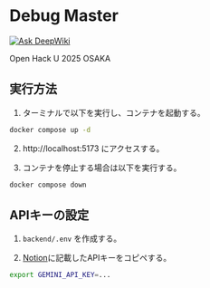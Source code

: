 # Debug Master

[![Ask DeepWiki](https://deepwiki.com/badge.svg)](https://deepwiki.com/matsuda-tkm/DebugMaster)

Open Hack U 2025 OSAKA

## 実行方法

1. ターミナルで以下を実行し、コンテナを起動する。

```bash
docker compose up -d
```

2. http://localhost:5173 にアクセスする。

3. コンテナを停止する場合は以下を実行する。

```bash
docker compose down
```

## APIキーの設定

1. `backend/.env` を作成する。

2. [Notion](https://www.notion.so/matsuda-takumi/1b3179e2944180f2829df89096efdf13?pvs=4)に記載したAPIキーをコピペする。

```bash
export GEMINI_API_KEY=...
```
